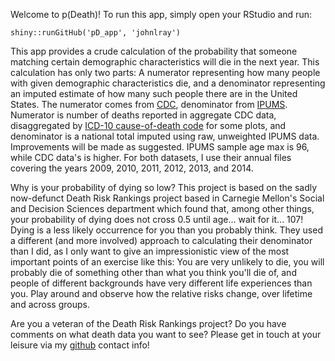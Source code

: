 <p>Welcome to p(Death)! To run this app, simply open your RStudio and run:</p>

```
shiny::runGitHub('pD_app', 'johnlray')
```

<p>This app provides a crude calculation of the probability that someone matching certain demographic characteristics will die in the next year. This calculation has only two parts: A numerator representing how many people with given demographic characteristics die, and a denominator representing an imputed estimate of how many such people there are in the United States. The numerator comes from <a href=http://www.nber.org/mortality/ftp.cdc.gov/pub/Health_Statistics/NCHS/Datasets/DVS/mortality/>CDC</a>, denominator from <a href=https://usa.ipums.org/usa/>IPUMS</a>. Numerator is number of deaths reported in aggregate CDC data, disaggregated by <a href=http://www.cdc.gov/nchs/icd/icd10.htm>ICD-10 cause-of-death code</a> for some plots, and denominator is a national total imputed using raw, unweighted IPUMS data. Improvements will be made as suggested. IPUMS sample age max is 96, while CDC data's is higher. For both datasets, I use their annual files covering the years 2009, 2010, 2011, 2012, 2013, and 2014.</p>

<p>Why is your probability of dying so low? This project is based on the sadly now-defunct Death Risk Rankings project based in Carnegie Mellon's Social and Decision Sciences department which found that, among other things, your probability of dying does not cross 0.5 until age... wait for it... 107! Dying is a less likely occurrence for you than you probably think. They used a different (and more involved) approach to calculating their denominator than I did, as I only want to give an impressionistic view of the most important points of an exercise like this: You are very unlikely to die, you will probably die of something other than what you think you'll die of, and people of different backgrounds have very different life experiences than you. Play around and observe how the relative risks change, over lifetime and across groups.</p>

<p>Are you a veteran of the Death Risk Rankings project? Do you have comments on what death data you want to see? Please get in touch at your leisure via my <a href=http://github.com/johnlray/>github</a> contact info!</p>
